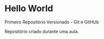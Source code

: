 # Hello World 
 Primeiro Repositório Versionado - Git e GitHUb

 Repositório criado durante uma aula.